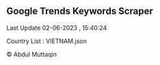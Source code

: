 

## Google Trends Keywords Scraper 
 
Last Update 02-06-2023 , 15:40:24

Country List :
VIETNAM.json



© Abdul Muttaqin 

